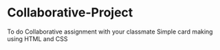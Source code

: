 # Collaborative-Project
To do Collaborative assignment with your classmate
Simple card making using HTML and CSS 
